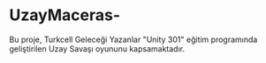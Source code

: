 # UzayMaceras-
Bu proje, Turkcell Geleceği Yazanlar "Unity 301" eğitim programında geliştirilen Uzay Savaşı oyununu kapsamaktadır.
